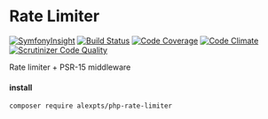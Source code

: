 # Rate Limiter

[![SymfonyInsight](https://insight.symfony.com/projects/20e239e7-e00e-46a0-b328-a2a31864b841/big.svg)](https://insight.symfony.com/projects/20e239e7-e00e-46a0-b328-a2a31864b841)
[![Build Status](https://travis-ci.org/alexpts/php-rate-limiter.svg?branch=master)](https://travis-ci.org/alexpts/php-rate-limiter)
[![Code Coverage](https://scrutinizer-ci.com/g/alexpts/php-rate-limiter/badges/coverage.png?b=master)](https://scrutinizer-ci.com/g/alexpts/php-rate-limiter/?branch=master)
[![Code Climate](https://codeclimate.com/github/alexpts/php-rate-limiter/badges/gpa.svg)](https://codeclimate.com/github/alexpts/php-rate-limiter)
[![Scrutinizer Code Quality](https://scrutinizer-ci.com/g/alexpts/php-rate-limiter/badges/quality-score.png?b=master)](https://scrutinizer-ci.com/g/alexpts/php-rate-limiter/?branch=master)


Rate limiter + PSR-15 middleware


#### install

`composer require alexpts/php-rate-limiter`
